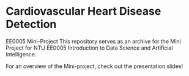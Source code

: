 # Cardiovascular Heart Disease Detection
EE0005 Mini-Project
This repository serves as an archive for the Mini Project for NTU EE0005 Introduction to Data Science and Artificial Intelligence.

For an overview of the Mini-project, check out the presentation slides!


